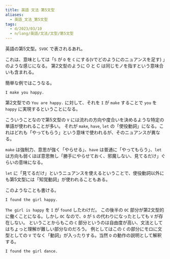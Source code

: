 ```yaml
---
title: 英語 文法 第5文型
aliases:
  - 英語_文法_第5文型
tags:
  - d/2023/03/10
  - n/lang/英語/文法/文型/第5文型
---
```


英語の第5文型。`SVOC` で表されるあれ。

これは、意味としては「`S` が `O` を `C` にする(`V`でどのようにのニュアンスを足す) 」のような感じになる。
第2文型のように O と C は同じモノを指すという意味合いも含まれる。

簡単な例ではこうなる。

```
I make you happy.
```

第2文型での `You are happy.` に対して、それを `I` が `make` することで `you` を `happy` に実現するということになる。

こういうことなので第5文型の `V` には流れの方向や度合いを決めるような特定の単語が使われることが多い。
それが `make`, `have`, `let` の「使役動詞」になる。これはどれも「やってもらう」という意味で使われるが、そのニュアンスが異なる。

`make` は強制力、意思が強く「やらせる」、`have` は普通に「やってもらう」、`let` は方向も弱くほぼ意思無し「勝手にやらせておく、邪魔しない、見てるだけ」ぐらいの意味になる。

`let` に「見てるだけ」というニュアンスを使えるということで、使役動詞以外にも第5文型には「知覚動詞」が使われることもある。


このようなことも書ける。

```
I found the girl happy.
```

`The girl is happy` を `I` が `found` したわけだ。
この後半の `OC` 部分が第2文型的に働くことになる。しかし `OC` なので、`O` が `S` の代わりになったとしても `V` が存在しない。
ということからもこの `C` 部分というのは自由度が高い、文法としてはちょっと理解が難しい部分なのだろう。
例としてはこの `C` の部分にモロに文型としての `V` でなく「動詞」が入ったりする。当然 `O` の動作の説明として解釈する。

```
I found the girl dance.
```


















